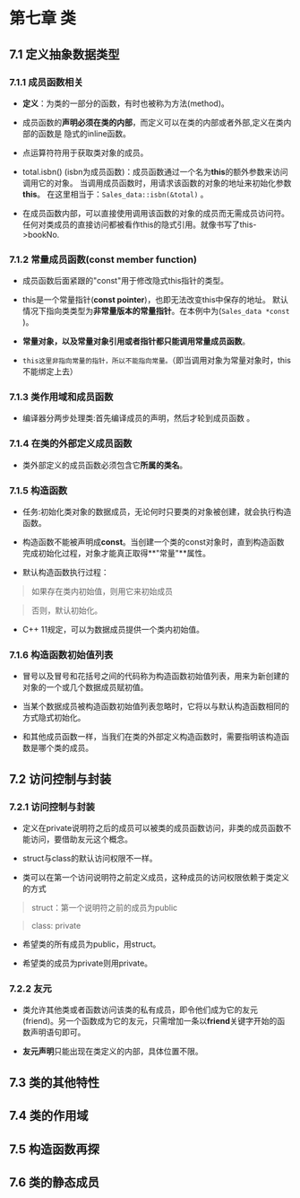 # 第七章 类

## 7.1 定义抽象数据类型

### 7.1.1 **成员函数相关**

*   **定义**：为类的一部分的函数，有时也被称为方法(method)。

* 成员函数的**声明必须在类的内部**，而定义可以在类的内部或者外部,定义在类内部的函数是
隐式的inline函数。

* 点运算符符用于获取类对象的成员。

* total.isbn() (isbn为成员函数)：成员函数通过一个名为**this**的额外参数来访问调用它的对象。
当调用成员函数时，用请求该函数的对象的地址来初始化参数**this**。
在这里相当于：``` Sales_data::isbn(&total) ``` 。

* 在成员函数内部，可以直接使用调用该函数的对象的成员而无需成员访问符。任何对类成员的直接访问都被看作this的隐式引用。就像书写了this->bookNo.

### 7.1.2 **常量成员函数(const member function)**

* 成员函数后面紧跟的"const"用于修改隐式this指针的类型。

* this是一个常量指针(**const pointer**)，也即无法改变this中保存的地址。 默认情况下指向类类型为**非常量版本的常量指针**。在本例中为(``` Sales_data *const ``` )。

* **常量对象，以及常量对象引用或者指针都只能调用常量成员函数**。

* `this这里非指向常量的指针，所以不能指向常量。`（即当调用对象为常量对象时，this不能绑定上去）

### 7.1.3 类作用域和成员函数

* 编译器分两步处理类:首先编译成员的声明，然后才轮到成员函数 。

### 7.1.4 在类的外部定义成员函数

* 类外部定义的成员函数必须包含它**所属的类名**。

### 7.1.5 构造函数

* 任务:初始化类对象的数据成员，无论何时只要类的对象被创建，就会执行构造函数。

* 构造函数不能被声明成**const**。当创建一个类的const对象时，直到构造函数完成初始化过程，对象才能真正取得**"常量"**属性。

* 默认构造函数执行过程：

> 如果存在类内初始值，则用它来初始成员

> 否则，默认初始化。

* C++ 11规定，可以为数据成员提供一个类内初始值。

### 7.1.6 构造函数初始值列表

* 冒号以及冒号和花括号之间的代码称为构造函数初始值列表，用来为新创建的对象的一个或几个数据成员赋初值。

* 当某个数据成员被构造函数初始值列表忽略时，它将以与默认构造函数相同的方式隐式初始化。

* 和其他成员函数一样，当我们在类的外部定义构造函数时，需要指明该构造函数是哪个类的成员。

## 7.2 访问控制与封装

### 7.2.1 访问控制与封装

* 定义在private说明符之后的成员可以被类的成员函数访问，非类的成员函数不能访问，要借助友元这个概念。

* struct与class的默认访问权限不一样。

* 类可以在第一个访问说明符之前定义成员，这种成员的访问权限依赖于类定义的方式

> struct：第一个说明符之前的成员为public

> class: private

* 希望类的所有成员为public，用struct。

* 希望类的成员为private则用private。

### 7.2.2 友元

* 类允许其他类或者函数访问该类的私有成员，即令他们成为它的友元(friend)。另一个函数成为它的友元，只需增加一条以**friend**关键字开始的函数声明语句即可。

* **友元声明**只能出现在类定义的内部，具体位置不限。

## 7.3 类的其他特性

## 7.4 类的作用域

## 7.5 构造函数再探

## 7.6 类的静态成员


